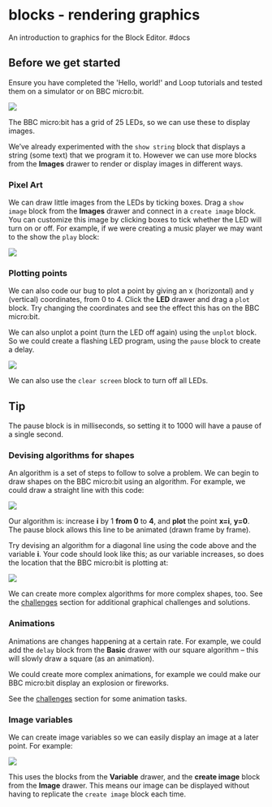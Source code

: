 # blocks - rendering graphics

An introduction to graphics for the Block Editor. #docs

## Before we get started

Ensure you have completed the 'Hello, world!' and Loop tutorials and tested them on a simulator or on BBC micro:bit.

![](/static/mb/blocks/lessons/blocks-conditions-0.png)

The BBC micro:bit has a grid of 25 LEDs, so we can use these to display images.

We’ve already experimented with the `show string` block that displays a string (some text) that we program it to. However we can use more blocks from the **Images** drawer to render or display images in different ways.

### Pixel Art

We can draw little images from the LEDs by ticking boxes. Drag a `show image` block from the **Images** drawer and connect in a `create image` block. You can customize this image by clicking boxes to tick whether the LED will turn on or off. For example, if we were creating a music player we may want to the show the `play` block:

![](/static/mb/blocks/lessons/graphics-0.png)

### Plotting points

We can also code our bug to plot a point by giving an x (horizontal) and y (vertical) coordinates, from 0 to 4. Click the **LED** drawer and drag a `plot` block. Try changing the coordinates and see the effect this has on the BBC micro:bit.

We can also unplot a point (turn the LED off again) using the `unplot` block. So we could create a flashing LED program, using the `pause` block to create a delay.

![](/static/mb/blocks/lessons/graphics-1.png)

We can also use the `clear screen` block to turn off all LEDs.

## Tip

The pause block is in milliseconds, so setting it to 1000 will have a pause of a single second.

### Devising algorithms for shapes

An algorithm is a set of steps to follow to solve a problem. We can begin to draw shapes on the BBC micro:bit using an algorithm. For example, we could draw a straight line with this code:

![](/static/mb/blocks/lessons/graphics-2.png)

Our algorithm is: increase **i** by 1 **from 0** to **4**, and **plot** the point **x=i**, **y=0**. The pause block allows this line to be animated (drawn frame by frame).

Try devising an algorithm for a diagonal line using the code above and the variable **i**. Your code should look like this; as our variable increases, so does the location that the BBC micro:bit is plotting at:

![](/static/mb/blocks/lessons/graphics-3.png)

We can create more complex algorithms for more complex shapes, too. See the [challenges](/microbit/lessons/challenges) section for additional graphical challenges and solutions.

### Animations

Animations are changes happening at a certain rate. For example, we could add the `delay` block from the **Basic** drawer with our square algorithm – this will slowly draw a square (as an animation).

We could create more complex animations, for example we could make our BBC micro:bit display an explosion or fireworks.

See the [challenges](/microbit/lessons/challenges) section for some animation tasks.

### Image variables

We can create image variables so we can easily display an image at a later point. For example:

![](/static/mb/blocks/lessons/graphics-4.png)

This uses the blocks from the **Variable** drawer, and the **create image** block from the **Image** drawer. This means our image can be displayed without having to replicate the `create image` block each time.

